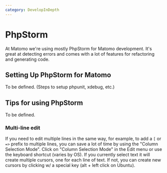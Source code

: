 ```yaml
---
category: DevelopInDepth
---
```

# PhpStorm

At Matomo we're using mostly PhpStorm for Matomo development. It's great at detecting errors and comes with a lot of features for refactoring and generating code.

## Setting Up PhpStorm for Matomo

To be defined. (Steps to setup phpunit, xdebug, etc.)

## Tips for using PhpStorm

To be defined.

### Multi-line edit

If you need to edit multiple lines in the same way, for example, to add a `[` or `=>` prefix to multiple lines, you can save a lot of time by using the "Column Selection Mode". Click on "Column Selection Mode" in the Edit menu or use the keyboard shortcut (varies by OS). If you currently select text it will create multiple cursors, one for each line of text. If not, you can create new cursors by clicking w/ a special key (alt + left click on Ubuntu).

